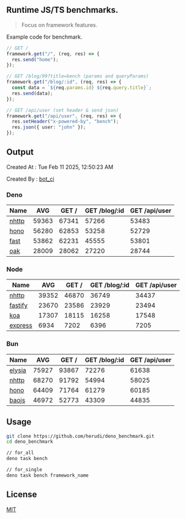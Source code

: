 ## Runtime JS/TS benchmarks.

> Focus on framework features.

Example code for benchmark.
```ts
// GET /
framework.get("/", (req, res) => {
  res.send("home");
});

// GET /blog/99?title=bench (params and queryParams)
framework.get("/blog/:id", (req, res) => {
  const data = `${req.params.id} ${req.query.title}`;
  res.send(data);
});

// GET /api/user (set header & send json)
framework.get("/api/user", (req, res) => {
  res.setHeader("x-powered-by", "bench");
  res.json({ user: "john" });
});
```

## Output
Created At : Tue Feb 11 2025, 12:50:23 AM

Created By : [bot_ci](https://github.com/herudi/deno_benchmarks/commits?author=github-actions%5Bbot%5D)


### Deno
|Name|AVG|GET /|GET /blog/:id|GET /api/user|
|----|----|----|----|----|
|[nhttp](https://github.com/nhttp/nhttp)|59363|67341|57266|53483|
|[hono](https://github.com/honojs/hono)|56280|62853|53258|52729|
|[fast](https://github.com/danteissaias/fast)|53862|62231|45555|53801|
|[oak](https://github.com/oakserver/oak)|28009|28062|27220|28744|
  


### Node
|Name|AVG|GET /|GET /blog/:id|GET /api/user|
|----|----|----|----|----|
|[nhttp](https://github.com/nhttp/nhttp)|39352|46870|36749|34437|
|[fastify](https://github.com/fastify/fastify)|23670|23586|23929|23494|
|[koa](https://github.com/koajs/koa)|17307|18115|16258|17548|
|[express](https://github.com/expressjs/express)|6934|7202|6396|7205|
  


### Bun
|Name|AVG|GET /|GET /blog/:id|GET /api/user|
|----|----|----|----|----|
|[elysia](https://github.com/elysiajs/elysia)|75927|93867|72276|61638|
|[nhttp](https://github.com/nhttp/nhttp)|68270|91792|54994|58025|
|[hono](https://github.com/honojs/hono)|64409|71764|61279|60185|
|[baojs](https://github.com/mattreid1/baojs)|46972|52773|43309|44835|
  



## Usage

```bash
git clone https://github.com/herudi/deno_benchmark.git
cd deno_benchmark

// for_all
deno task bench

// for_single
deno task bench framework_name
```

## License

[MIT](LICENSE)

